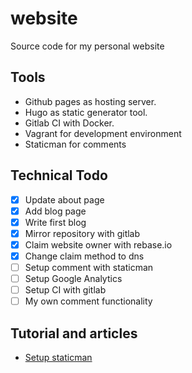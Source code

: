 # website
Source code for my personal website

## Tools
* Github pages as hosting server.
* Hugo as static generator tool.
* Gitlab CI with Docker.
* Vagrant for development environment
* Staticman for comments

## Technical Todo
- [x] Update about page
- [x] Add blog page
- [x] Write first blog
- [x] Mirror repository with gitlab
- [x] Claim website owner with rebase.io
- [x] Change claim method to dns
- [ ] Setup comment with staticman
- [ ] Setup Google Analytics
- [ ] Setup CI with gitlab
- [ ] My own comment functionality

## Tutorial and articles

- [Setup staticman](https://networkhobo.com/2017/12/30/hugo-staticman-nested-replies-and-e-mail-notifications/)
